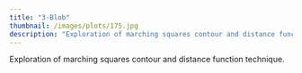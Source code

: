 ```yaml
---
title: "3-Blob"
thumbnail: /images/plots/175.jpg
description: "Exploration of marching squares contour and distance function technique"
---
```


Exploration of marching squares contour and distance function technique.